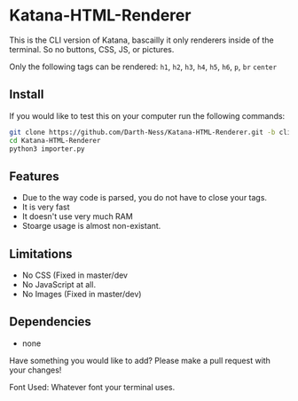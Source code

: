 # Katana-HTML-Renderer

This is the CLI version of Katana, bascailly it only renderers inside of the terminal. So no buttons, CSS, JS, or pictures.

Only the following tags can be rendered: `h1`, `h2`, `h3`, `h4`, `h5`, `h6`, `p`,  `br` `center`

## Install
If you would like to test this on your computer run the following commands:
```bash
git clone https://github.com/Darth-Ness/Katana-HTML-Renderer.git -b cli
cd Katana-HTML-Renderer
python3 importer.py
```
  
## Features
- Due to the way code is parsed, you do not have to close your tags.
- It is very fast
- It doesn't use very much RAM
- Stoarge usage is almost non-existant.
  
## Limitations
- No CSS (Fixed in master/dev
- No JavaScript at all.
- No Images (Fixed in master/dev)

## Dependencies
- none
  
Have something you would like to add? Please make a pull request with your changes!

Font Used: Whatever font your terminal uses.
